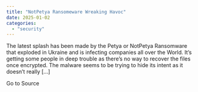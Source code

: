 ```yaml
---
title: "NotPetya Ransomeware Wreaking Havoc"
date: 2025-01-02
categories: 
  - "security"
---
```


The latest splash has been made by the Petya or NotPetya Ransomware that exploded in Ukraine and is infecting companies all over the World. It’s getting some people in deep trouble as there’s no way to recover the files once encrypted. The malware seems to be trying to hide its intent as it doesn’t really \[…\]

Go to Source
